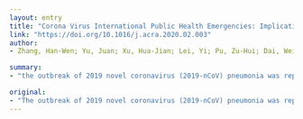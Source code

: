 ```yaml
---
layout: entry
title: "Corona Virus International Public Health Emergencies: Implications for Radiology Management"
link: "https://doi.org/10.1016/j.acra.2020.02.003"
author:
- Zhang, Han-Wen; Yu, Juan; Xu, Hua-Jian; Lei, Yi; Pu, Zu-Hui; Dai, Wei-Cai; Lin, Fan; Wang, Yu-Li; Wu, Xiao-Liu; Liu, Li-Hong; Li, Min; Mo, Yong-Qian; Zhang, Hong; Luo, Si-Ping; Chen, Huan; Lyu, Gui-Wen; Zhou, Zhao-Guang; Liu, Wei-Min; Liu, Xiao-Lei; Song, Hai-Yan; Chen, Fu-Zhen; Zeng, Liang; Zhong, Hua; Guo, Ting-Ting; Hu, Ya-Qiong; Yang, Xin-Xin; Liu, Pin-Ni; Li, Ding-Fu

summary:
- "the outbreak of 2019 novel coronavirus (2019-nCoV) pneumonia was reported in Wuhan, Hubei Province, China in December 2019. This article discusses how radiology departments can most effectively respond to this public health emergency. It discusses the ways radiology can most effective respond to the public health crisis. The outbreak has spread internationally. Radiology departments are able to respond effectively to the issue. In this article, a radiology department can respond to a public emergency response."

original:
- "The outbreak of 2019 novel coronavirus (2019-nCoV) pneumonia was reported in Wuhan, Hubei Province, China in December 2019 and has spread internationally. This article discusses how radiology departments can most effectively respond to this public health emergency."
---
```


